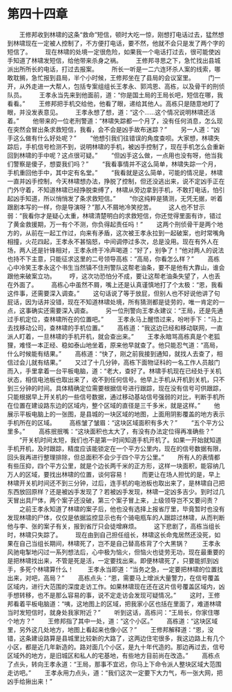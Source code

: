 #	第四十四章
　　王修邦收到林啸的这条“救命”短信，顿时大吃一惊，刚想打电话过去，猛然想到林啸现在一定被人控制了，不方便打电话，要不然，他就不会只是发了两个字的短信了。
　　现在林啸的处境一定很危险，如果我一个电话打过去，很可能使凶手知道了林啸发短信，给他带来杀身之祸。
　　王修邦寻思之下，急忙找出县城派出所所长的电话，打过去报案。
　　所长一听是一二六连环杀人案的线索，哪敢耽搁，急忙报到县局，半个小时候，王修邦坐在了县局的会议室里。
　　门一开，从外走进一大帮人，包括专案组组长王孝永、郭鸿恩、高栋，以及骨干的刑侦队员。
　　王孝永当先来到他面前，道：“你是国土局的王局长吧，短信在哪，我看看。”
　　王修邦把手机交给他，他看了眼，递给其他人。高栋只是随意地盯了眼，并没发表意见。
　　王孝永想了想，道：“这个……这个情况说明林啸还活着。”
　　他带来的一位老刑警道：“林啸失踪都一个月了，没有任何消息，怎么现在突然会冒出条求救短信，我看，会不会是凶手故布迷踪？”
　　另一人道：“凶手这么做有什么好处呢？”
　　“他想引我们往错误的角度查呗。大家想，林啸失踪后，手机信号检测不到，说明林啸的手机，被凶手控制了，现在手机怎么会重新回到林啸的手中呢？这点很可疑。”
　　“但凶手这么做，一点用也没有呀，他当我们警察是傻子，想耍我们吗？”
　　“我看事情并不这么简单，林啸失踪一个月，手机重回他手中，其中定有名堂。”
　　“我看就是这么简单，可能的情况是，林啸一直并凶手控制，今天林啸想办法，挣脱了控制，但还没逃出来，说不定凶手正在门外守着，不知道林啸已经挣脱束缚了，林啸从旁边拿到手机，不敢打电话，怕引起凶手知道，所以悄悄发了条求救短信。”
　　“你这纯粹是猜测，无凭无据，听着跟剧本写的一样，你是导演呀？”那人不屑地冷笑挖苦。
　　这人也不甘示弱：“我看你才是疑心太重，林啸清楚明白的求救短信，你还觉得里面有诈，错过了黄金救援期，万一有个不测，你负得起责任吗！”
　　这两个刑侦骨干是两个地方的，从前在一起工作过，向来有矛盾，这次被王孝永拉到一起破案，也时常嘴角相撞，火花四起，王孝永不甚恼怒，中间调停过多次，总是没用。现在有外人在场，两人还是针锋相对，王孝永终于冷声喝道：“好了，别争了！”他对两人的说法也持不下主意，只能征求这里的二号领导高栋：“高局，你看怎么样？”
　　高栋心中冷笑王孝永这个书生当然镇不住刑警队这帮老油条，要不是他有大靠山，谁会跟他来破案立功。
　　哼，这次功恐怕分不成，要让这帮老油条失望了，人也丢在外面了。
　　高栋心中虽然不屑，嘴上还是认真谨慎地打了个太极：“恩，我看这件事，还需要深入调查。”
　　这句话说了等于放屁，但别人也不好说他讲了句屁话，因为话并没错，现在不知道林啸处境，所有猜测都是徒劳的，唯一肯定的一点，这事确实还需要深入调查。
　　另一位刑警向王孝永建议：“王局，还是先通过手机定位，查林啸所在的位置吧。”
　　王孝永马上醒悟过来，吩咐手下：“马上去找移动公司，查林啸的手机位置。”
　　高栋道：“我这边已经和移动联网，一直派人盯着，一旦林啸的手机开机，就会查出来。”
　　王孝永暗骂高栋真是个老狐狸，难怪一本正经、稳如泰山地坐着，原来他早就查了。他只能忍气道：“高局，什么时候能有结果。”
　　高栋道：“快了，刚之前我接到通知，就找人去查了，相信过会儿就有结果。”
　　又过了十几分钟，高栋下面物证科的一名工作人员敲门而入，手里拿着一台平板电脑，道：“老大，查好了。林啸手机现在已经处于关机状态，相信电池板也取出来了，收不到任何信号。他早上手机从开机到关机，只不到三分钟的时间。具体精确定位需要根据信号进行跟踪，现在没有信号可供跟踪，只能根据早上开关机的一些信号数据，通过移动基站信号强弱的对比，判断手机所在位置在建设路东边的区域内，整个区域的直径是三千多米，就是这样。”
　　他展示平板电脑上的一张图，是县城的一块区域的地图，上面用阴影覆盖的地方表示手机所在的区域。
　　高栋皱了皱眉：“这块区域面积有多大？”
　　“五个平方公里多。”
　　高栋抿抿嘴：“这块面积也太大了，有没有办法定位得再准确些？”
　　“开关机时间太短，我们也不是第一时间知道手机开机了。如果一开始就知道手机开机，及时跟踪，精度应该能锁定在一个平方公里内，现在的信号数据有限，回头我再进行整理排除，但总面积不会少于四个平方公里。”
　　所有人的表情都有些压抑，四个平方公里，就是个边长两千米的正方形，这样一块面积，能容纳几万人的区域，要找出林啸的位置，谈何容易！
　　而更让在场人担忧的是，早上林啸开关机时间还不到三分钟，过后，连手机的电池板也取出来了，是林啸自己把东西放回原样？还是被凶手发现了？若被凶手发现，林啸一定凶多吉少。到时过几天冒出具尸体，两个案子还没破，第三个案子冒上来，上级领导岂不又要问责？
　　之前王孝永知道了林啸的案子后，他也没有选择上报省厅里，毕竟暂时也没有发现林啸的尸体，仅仅是依据监控显示也有个骑电瓶车的人跟踪过林啸，从而判断他与李、张的案子有关，报到省厅只会徒增麻烦。
　　这下悲剧了，高栋当组长时，林啸只失踪了。
　　现在由到自己担任组长，林啸这长命鬼居然还没死，如果在自己当组长期间，林啸死了，岂不是自己替高栋背了个大黑锅？
　　王孝永风驰电掣地闪过一系列想法后，心中极为恼火，但恼火也徒劳无功，现在最重要的是把林啸找出来，不管是死是活，一定要找出来。即便林啸死了，只要能抓到凶手，多死个林啸算什么！
　　王孝永当即道：“当务之急，一定要把林啸的位置找出来，对吧，高局？”
　　高栋点头：“恩，需要马上增派大量警力，在信号覆盖区域内，进行大范围的深度走访工作。如果林啸现在还在这片信号覆盖区域内，凶手想转移，也不是那么容易的事，说不定走访会发现可疑情况。”
　　这时，王修邦看着平板电脑道：“咦，这地图上的区域，把我家小区也括在里面了，难道林啸当时发短信时，就身处我家附近？”
　　听到这话，高栋问：“王局长，你家住哪个地方？”
　　王修邦指了其中一处，道：“这个小区。”
　　高栋道：“这块区域里，另外这几处地方，地图上看起来也像小区？”
　　王修邦解释道：“恩，没错，这条建设路算是县城里比较新的大路了，这两边住宅很多，我这边路上有几个小区，都是近几年新造的。路对面几个小区，是九十年代造的。那边再过去，信号区域外的地方，是旧城区和私人的宅基地，有些地方目前尚在改造。”
　　高栋点了点头，转向王孝永道：“王局，那事不宜迟，你马上下命令派人整块区域大范围走访吧。”
　　王孝永用力点头，道：“我们这次一定要下大力气，布一张大网，把凶手给揪出来！”